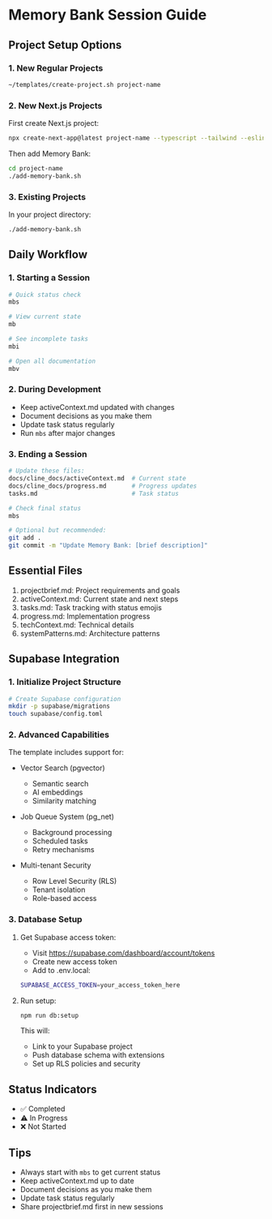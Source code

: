 # Memory Bank Session Guide

## Project Setup Options

### 1. New Regular Projects
```bash
~/templates/create-project.sh project-name
```

### 2. New Next.js Projects
First create Next.js project:
```bash
npx create-next-app@latest project-name --typescript --tailwind --eslint --app --src-dir --import-alias "@/*" --use-npm
```

Then add Memory Bank:
```bash
cd project-name
./add-memory-bank.sh
```

### 3. Existing Projects
In your project directory:
```bash
./add-memory-bank.sh
```

## Daily Workflow

### 1. Starting a Session
```bash
# Quick status check
mbs

# View current state
mb

# See incomplete tasks
mbi

# Open all documentation
mbv
```

### 2. During Development
- Keep activeContext.md updated with changes
- Document decisions as you make them
- Update task status regularly
- Run `mbs` after major changes

### 3. Ending a Session
```bash
# Update these files:
docs/cline_docs/activeContext.md  # Current state
docs/cline_docs/progress.md       # Progress updates
tasks.md                          # Task status

# Check final status
mbs

# Optional but recommended:
git add .
git commit -m "Update Memory Bank: [brief description]"
```

## Essential Files

1. projectbrief.md: Project requirements and goals
2. activeContext.md: Current state and next steps
3. tasks.md: Task tracking with status emojis
4. progress.md: Implementation progress
5. techContext.md: Technical details
6. systemPatterns.md: Architecture patterns

## Supabase Integration

### 1. Initialize Project Structure
```bash
# Create Supabase configuration
mkdir -p supabase/migrations
touch supabase/config.toml
```

### 2. Advanced Capabilities
The template includes support for:

- Vector Search (pgvector)
  * Semantic search
  * AI embeddings
  * Similarity matching

- Job Queue System (pg_net)
  * Background processing
  * Scheduled tasks
  * Retry mechanisms

- Multi-tenant Security
  * Row Level Security (RLS)
  * Tenant isolation
  * Role-based access

### 3. Database Setup
1. Get Supabase access token:
   - Visit https://supabase.com/dashboard/account/tokens
   - Create new access token
   - Add to .env.local:
   ```bash
   SUPABASE_ACCESS_TOKEN=your_access_token_here
   ```

2. Run setup:
   ```bash
   npm run db:setup
   ```
   This will:
   - Link to your Supabase project
   - Push database schema with extensions
   - Set up RLS policies and security

## Status Indicators
- ✅ Completed
- ⚠️ In Progress
- ❌ Not Started

## Tips
- Always start with `mbs` to get current status
- Keep activeContext.md up to date
- Document decisions as you make them
- Update task status regularly
- Share projectbrief.md first in new sessions